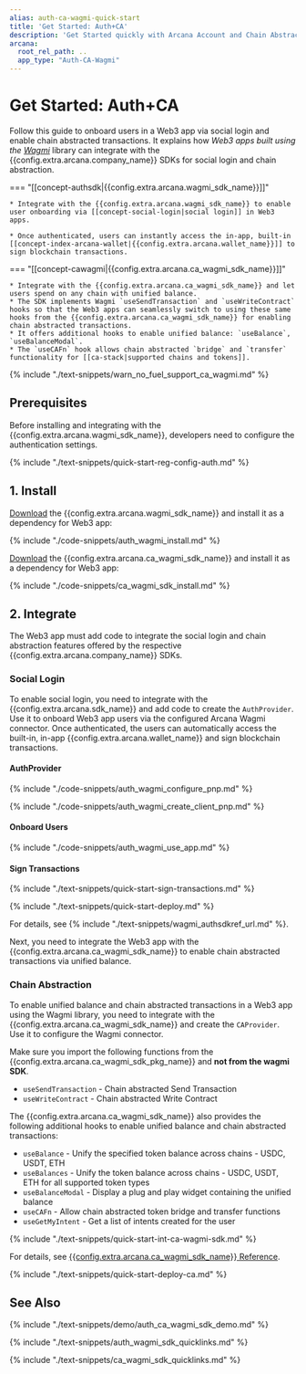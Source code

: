 ```yaml
---
alias: auth-ca-wagmi-quick-start
title: 'Get Started: Auth+CA'
description: 'Get Started quickly with Arcana Account and Chain Abstraction to enable user onboarding and unified balance in Wagmi apps. Learn how to integrate the Arcana Auth and CA Wagmi SDK.'
arcana:
  root_rel_path: ..
  app_type: "Auth-CA-Wagmi"
---
```


# Get Started: Auth+CA

Follow this guide to onboard users in a Web3 app via social login and enable chain abstracted transactions. It explains how *Web3 apps built using the [Wagmi](https://wagmi.sh/)* library can integrate with the {{config.extra.arcana.company_name}} SDKs for social login and chain abstraction. 

=== "[[concept-authsdk|{{config.extra.arcana.wagmi_sdk_name}}]]"

    * Integrate with the {{config.extra.arcana.wagmi_sdk_name}} to enable user onboarding via [[concept-social-login|social login]] in Web3 apps. 
    
    * Once authenticated, users can instantly access the in-app, built-in [[concept-index-arcana-wallet|{{config.extra.arcana.wallet_name}}]] to sign blockchain transactions.

=== "[[concept-cawagmi|{{config.extra.arcana.ca_wagmi_sdk_name}}]]"

    * Integrate with the {{config.extra.arcana.ca_wagmi_sdk_name}} and let users spend on any chain with unified balance. 
    * The SDK implements Wagmi `useSendTransaction` and `useWriteContract` hooks so that the Web3 apps can seamlessly switch to using these same hooks from the {{config.extra.arcana.ca_wagmi_sdk_name}} for enabling chain abstracted transactions. 
    * It offers additional hooks to enable unified balance: `useBalance`, `useBalanceModal`.
    * The `useCAFn` hook allows chain abstracted `bridge` and `transfer` functionality for [[ca-stack|supported chains and tokens]].

{% include "./text-snippets/warn_no_fuel_support_ca_wagmi.md" %}

## Prerequisites

Before installing and integrating with the {{config.extra.arcana.wagmi_sdk_name}}, developers need to configure the authentication settings.

{% include "./text-snippets/quick-start-reg-config-auth.md" %}

## 1. Install

[Download]({{config.extra.arcana.wagmi_sdk_download_url}}) the {{config.extra.arcana.wagmi_sdk_name}} and install it as a dependency for Web3 app:

{% include "./code-snippets/auth_wagmi_install.md" %}

[Download]({{config.extra.arcana.ca_wagmi_sdk_download_url}}) the {{config.extra.arcana.ca_wagmi_sdk_name}} and install it as a dependency for Web3 app:

{% include "./code-snippets/ca_wagmi_sdk_install.md" %}

## 2. Integrate

The Web3 app must add code to integrate the social login and chain abstraction features offered by the respective {{config.extra.arcana.company_name}} SDKs.

### Social Login

To enable social login, you need to integrate with the {{config.extra.arcana.sdk_name}} and add code to create the `AuthProvider`. Use it to onboard Web3 app users via the configured Arcana Wagmi connector. Once authenticated, the users can automatically access the built-in, in-app {{config.extra.arcana.wallet_name}} and sign blockchain transactions.

#### AuthProvider

{% include "./code-snippets/auth_wagmi_configure_pnp.md" %}

{% include "./code-snippets/auth_wagmi_create_client_pnp.md" %}

#### Onboard Users

{% include "./code-snippets/auth_wagmi_use_app.md" %}

#### Sign Transactions

{% include "./text-snippets/quick-start-sign-transactions.md" %}

{% include "./text-snippets/quick-start-deploy.md" %}

For details, see {% include "./text-snippets/wagmi_authsdkref_url.md" %}.

Next, you need to integrate the Web3 app with the {{config.extra.arcana.ca_wagmi_sdk_name}} to enable chain abstracted transactions via unified balance.

### Chain Abstraction

To enable unified balance and chain abstracted transactions in a Web3 app using the Wagmi library, you need to integrate with the {{config.extra.arcana.ca_wagmi_sdk_name}} and create the `CAProvider`.  Use it to configure the Wagmi connector.

Make sure you import the following functions from the {{config.extra.arcana.ca_wagmi_sdk_pkg_name}} and **not from the wagmi SDK**.

* `useSendTransaction` - Chain abstracted Send Transaction
* `useWriteContract` - Chain abstracted Write Contract

The {{config.extra.arcana.ca_wagmi_sdk_name}} also provides the following additional hooks to enable unified balance and chain abstracted transactions:

* `useBalance` - Unify the specified token balance across chains - USDC, USDT, ETH
* `useBalances` - Unify the token balance across chains - USDC, USDT, ETH for all supported token types
* `useBalanceModal` - Display a plug and play widget containing the unified balance
* `useCAFn` - Allow chain abstracted token bridge and transfer functions
* `useGetMyIntent` - Get a list of intents created for the user

{% include "./text-snippets/quick-start-int-ca-wagmi-sdk.md" %}

For details, see [{{config.extra.arcana.ca_wagmi_sdk_name}} Reference]({{config.extra.arcana.ca_wagmi_sdk_ref_url}}).

{% include "./text-snippets/quick-start-deploy-ca.md" %}

## See Also

{% include "./text-snippets/demo/auth_ca_wagmi_sdk_demo.md" %}

{% include "./text-snippets/auth_wagmi_sdk_quicklinks.md" %}

{% include "./text-snippets/ca_wagmi_sdk_quicklinks.md" %}
